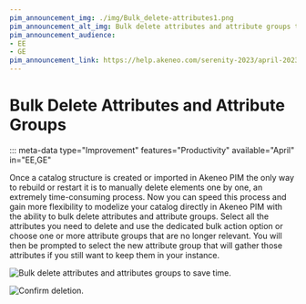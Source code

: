 ```yaml
---
pim_announcement_img: ./img/Bulk_delete-attributes1.png
pim_announcement_alt_img: Bulk delete attributes and attribute groups to save time
pim_announcement_audience:
- EE
- GE
pim_announcement_link: https://help.akeneo.com/serenity-2023/april-2023-serenity-updates#bulk-delete-attributes-attribute-groups
---
```


# Bulk Delete Attributes and Attribute Groups
::: meta-data type="Improvement" features="Productivity" available="April" in="EE,GE"

Once a catalog structure is created or imported in Akeneo PIM the only way to rebuild or restart it is to manually delete elements one by one, an extremely time-consuming process. Now you can speed this process and gain more flexibility to modelize your catalog directly in Akeneo PIM with the ability to bulk delete attributes and attribute groups. Select all the attributes you need to delete and use the dedicated bulk action option or choose one or more attribute groups that are no longer relevant. You will then be prompted to select the new attribute group that will gather those attributes if you still want to keep them in your instance.




![Bulk delete attributes and attributes groups to save time.](../img/Bulk_delete-attributes1.png)


![Confirm deletion.](../img/Bulk_delete-attributes2.png)